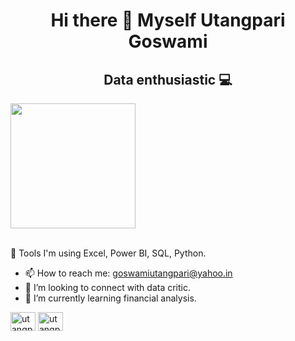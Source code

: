 
<h1 align="center"> Hi there 👋 Myself Utangpari Goswami </h1>
<h2 align="center">Data enthusiastic 💻</h2>


<img align="center" src="https://github.com/utangpari11/utangpari11/assets/22760850/dcd02e52-e709-4512-a2f2-126a91421241" width="200">
<br>
<br>

🏅 Tools I'm using 
Excel, Power BI, SQL, Python.

- 📫 How to reach me: goswamiutangpari@yahoo.in
- 👯 I’m looking to connect with data critic.
- 🌱 I’m currently learning financial analysis.

<a href="https://instagram.com/utangpari_goswami" target="blank"><img align="center" src="https://raw.githubusercontent.com/rahuldkjain/github-profile-readme-generator/master/src/images/icons/Social/instagram.svg" alt="utangpari_goswami" height="30" width="40" /></a>
<a href="https://www.linkedin.com/in/utangpari-goswami-3b5a31a8/" target="blank"><img align="center" src="https://github.com/utangpari11/utangpari11/assets/22760850/86559614-6a25-42f3-b953-05aa272794c8" alt="utangpari_goswami" height="30" width="40" /></a>


<!--
**utangpari11/utangpari11** is a ✨ _special_ ✨ repository because its `README.md` (this file) appears on your GitHub profile.

Here are some ideas to get you started:

- 🔭 I’m currently working on ...
- 🌱 I’m currently learning ...
- 👯 I’m looking to collaborate on ...
- 🤔 I’m looking for help with ...
- 💬 Ask me about ...
- 📫 How to reach me: ...
- 😄 Pronouns: ...
- ⚡ Fun fact: ...
-->
